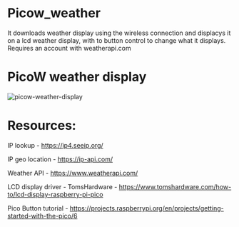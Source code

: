 # Picow_weather
It downloads weather display using the wireless connection and displacys it on a lcd weather display, with to button control to change what it displays.
Requires an account with weatherapi.com

# PicoW weather display 
![picow-weather-display](https://user-images.githubusercontent.com/109281779/179016934-224a2b74-aae6-4662-a2ac-50432a58513e.jpg)


# Resources:
IP lookup - https://ip4.seeip.org/ 

IP geo location -  https://ip-api.com/

Weather API - https://www.weatherapi.com/

LCD display driver - TomsHardware - https://www.tomshardware.com/how-to/lcd-display-raspberry-pi-pico

Pico Button tutorial - https://projects.raspberrypi.org/en/projects/getting-started-with-the-pico/6

